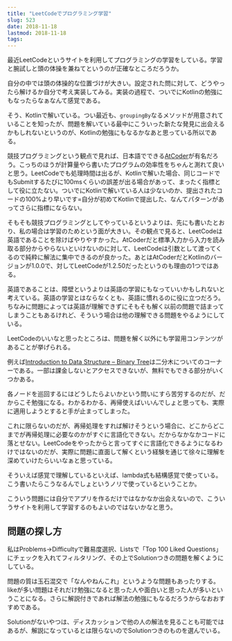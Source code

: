```yaml
---
title: "LeetCodeでプログラミング学習"
slug: 523
date: 2018-11-18
lastmod: 2018-11-18
tags: 
---
```


最近LeetCodeというサイトを利用してプログラミングの学習をしている。学習と腕試しと頭の体操を兼ねてというのが正確なところだろうか。

自分の中では頭の体操的な位置づけが大きい。設定された問に対して、どうやったら解けるか自分で考え実装してみる。実装の過程で、ついでにKotlinの勉強にもなったらなぁなんて感覚である。

そう、Kotlinで解いている。つい最近も、`groupingBy`なるメソッドが用意されていることを知ったが、問題を解いている最中にこういった新たな発見に出会えるかもしれないというのが、Kotlinの勉強にもなるかなあと思っている所以である。

競技プログラミングという観点で見れば、日本語でできる<a href="http://atcoder.jp/">AtCoder</a>が有名だろう。こっちのほうが計算量やら書いたプログラムの効率性をちゃんと測れて良いと思う。LeetCodeでも処理時間は出るが、Kotlinで解いた場合、同じコードでもSubmitするたびに100msくらいの誤差が出る場合があって、まったく指標として役に立たない。ついでにKotlinで解いている人は少ないのか、提出されたコードの100%より早いです=自分が初めてKotlinで提出した、なんてパターンがあってさらに指標にならない。

そもそも競技プログラミングとしてやっているというよりは、先にも書いたとおり、私の場合は学習のためという面が大きい。その観点で見ると、LeetCodeは英語であることを除けばやりやすかった。AtCoderだと標準入力から入力を読み取る部分からやらないといけないのに対して、LeetCodeは引数として渡ってくるので純粋に解法に集中できるのが良かった。あとはAtCoderだとKotlinのバージョンが1.0.0で、対してLeetCodeが1.2.50だったというのも理由の1つではある。

英語であることは、障壁というよりは英語の学習にもなっていいかもしれないと考えている。英語の学習とはならなくとも、英語に慣れるのに役に立つだろう。ちなみに問題によっては英語が理解できずにそもそも解く以前の問題で詰まってしまうこともあるけれど、そういう場合は他の理解できる問題をやるようにしている。

LeetCodeのいいなと思ったところは、問題を解く以外にも学習用コンテンツがあることが挙げられる。

例えば<a href="https://leetcode.com/explore/learn/card/data-structure-tree/">Introduction to Data Structure &#8211; Binary Tree</a>は二分木についてのコーナーである。一部は課金しないとアクセスできないが、無料でもできる部分がいくつかある。

各ノードを巡回するにはどうしたらよいかという問いにすら苦労するのだが、だからこそ勉強になる。わかるわかる、再帰使えばいいんでしょと思っても、実際に適用しようとすると手が止まってしまった。

これに限らないのだが、再帰処理をすれば解けそうという場合に、どこからどこまでが再帰処理に必要なのかがすぐに言語化できない。だからなかなかコードに落とせない。LeetCodeをやったからと言ってすぐに言語化できるようになるわけではないのだが、実際に問題に直面して解くという経験を通じて徐々に理解を深めていけたらいいなぁと思っている。

そういえば感覚で理解しているといえば、lambda式も結構感覚で使っている。こう書いたらこうなるんでしょというノリで使っているということか。

こういう問題には自分でアプリを作るだけではなかなか出会えないので、こういうサイトを利用して学習するのもよいのではないかなと思う。


## 問題の探し方


私はProblems→Difficultyで難易度選択、Listsで「Top 100 Liked Questions」にチェックを入れてフィルタリング、その上でSolutionつきの問題を解くようにしている。

問題の質は玉石混交で「なんやねんこれ」というような問題もあったりする。likeが多い問題はそれだけ勉強になると思った人や面白いと思った人が多いということになる。さらに解説付きであれば解法の勉強にもなるだろうからなおおすすめである。

Solutionがないやつは、ディスカッションで他の人の解法を見ることも可能ではあるが、解説になっているとは限らないのでSolutionつきのものを選んでいる。


  